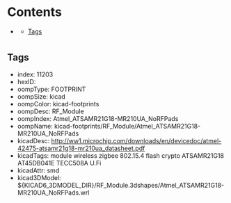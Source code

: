 



Contents
========

* [](#)
	* [Tags](#tags)

# 

## Tags

- index: 11203
- hexID: 
- oompType: FOOTPRINT
- oompSize: kicad
- oompColor: kicad-footprints
- oompDesc: RF_Module
- oompIndex: Atmel_ATSAMR21G18-MR210UA_NoRFPads
- oompName: kicad-footprints/RF_Module/Atmel_ATSAMR21G18-MR210UA_NoRFPads
- kicadDesc: http://ww1.microchip.com/downloads/en/devicedoc/atmel-42475-atsamr21g18-mr210ua_datasheet.pdf
- kicadTags: module wireless zigbee 802.15.4 flash crypto ATSAMR21G18 AT45DB041E  TECC508A U.Fi
- kicadAttr: smd
- kicad3DModel: ${KICAD6_3DMODEL_DIR}/RF_Module.3dshapes/Atmel_ATSAMR21G18-MR210UA_NoRFPads.wrl
